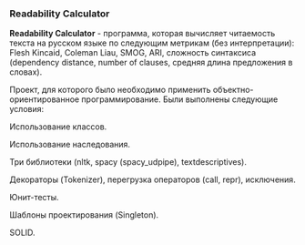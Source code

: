 ### Readability Calculator
**Readability Calculator** - программа, которая вычисляет читаемость текста на русском языке по следующим метрикам (без интерпретации): 
Flesh Kincaid, Coleman Liau, SMOG, ARI, сложность синтаксиса (dependency distance, number of clauses, средняя длина предложения в словах).

Проект, для которого было необходимо применить объектно-ориентированное программирование.
Были выполнены следующие условия:

Использование классов.

Использование наследования.

Три библиотеки (nltk, spacy (spacy_udpipe), textdescriptives).

Декораторы (Tokenizer), перегрузка операторов (call, repr), исключения.

Юнит-тесты.

Шаблоны проектирования (Singleton).

SOLID.
